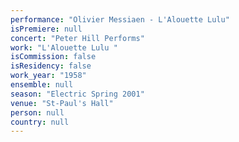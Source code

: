 ```yaml
---
performance: "Olivier Messiaen - L'Alouette Lulu"
isPremiere: null
concert: "Peter Hill Performs"
work: "L'Alouette Lulu "
isCommission: false
isResidency: false
work_year: "1958"
ensemble: null
season: "Electric Spring 2001"
venue: "St-Paul's Hall"
person: null
country: null
---
```


